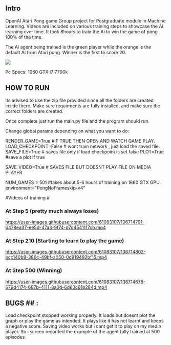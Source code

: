 ## Intro ##
OpenAI Atari Pong game Group project for Postgraduate module in Machine Learning. 
Videos are included on various training steps to showcase the Ai learning over time. It took 8hours to train the Ai to win the game of pong 100% of the time. 

The Ai agent being trained is the green player while the orange is the default Ai from Atari pong.
Winner is the first to score 20.

![](https://im3.ezgif.com/tmp/ezgif-3-1729856bed6d.gif)

Pc Specs:
1060 GTX
i7 7700k 

## HOW TO RUN ##

Its advised to use the zip file provided since all the folders are created inside there.
Make sure requirments are fully installed, and make sure the correct folders are created.

Once complete just run the main.py file and the program should run.

Change global params depending on what you want to do:

RENDER_GAME=True #IF TRUE THEN OPEN AND WATCH GAME PLAY.
LOAD_CHECKPOINT=False # wont train network , just load the saved file.
SAVE_FILE=True # saves file only if load checkpoint is set false
PLOT=True #save a plot if true

SAVE_VIDEO=True # SAVES FILE BUT DOESNT PLAY FILE ON MEDIA PLAYER

NUM_GAMES = 501 #takes about 5-6 hours of training on 1660 GTX GPU.
environment="PongNoFrameskip-v4"

#Videos of training #

### At Step 5 (pretty much always loses) ###
https://user-images.githubusercontent.com/61083107/136714791-6478ea37-ee5d-47a3-9f74-d7d4541117cb.mp4


### At Step 210 (Starting to learn to play the game) ###
https://user-images.githubusercontent.com/61083107/136714802-bcc140b8-386c-49bf-a050-0d919492bf15.mp4


### At Step 500 (Winning) ###
https://user-images.githubusercontent.com/61083107/136714676-679d4174-687b-4111-8a0d-6d63c61b284d.mp4


## BUGS ## :
Load checkpoint stopped working properly. It loads but doesnt plot the graph or play the game as intended. It plays like it has not learnt and keeps a negative score.
Saving video works but i cant get it to play on my media player. So i screen recorded the example of the agent fully trained at 500 episodes.

